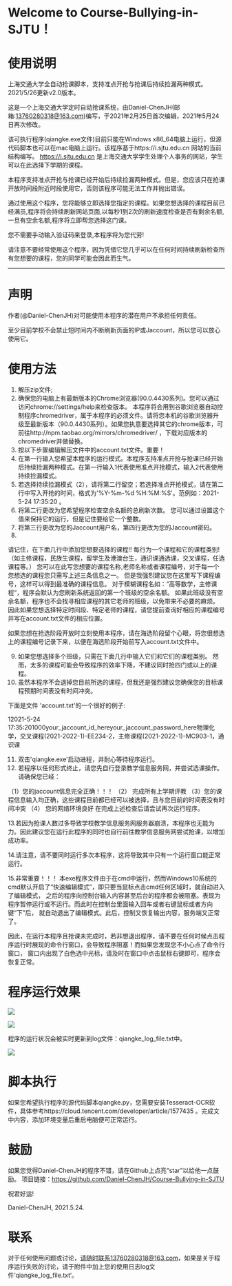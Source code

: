 # Welcome to Course-Bullying-in-SJTU！

# 使用说明

上海交通大学全自动抢课脚本，支持准点开抢与抢课后持续捡漏两种模式。2021/5/26更新v2.0版本。

这是一个上海交通大学定时自动抢课系统，由Daniel-ChenJH(邮箱:13760280318@163.com)编写，于2021年2月25日首次编辑，2021年5月24日再次修改。

该可执行程序(qiangke.exe文件)目前只能在Windows x86_64电脑上运行，但源代码脚本也可以在mac电脑上运行。该程序基于https://i.sjtu.edu.cn 网站的当前结构编写。 https://i.sjtu.edu.cn  是上海交通大学学生处理个人事务的网站，学生可以在此选择下学期的课程。

本程序支持准点开抢与抢课已经开始后持续捡漏两种模式。但是，您应该只在抢课开放时间段附近时段使用它，否则该程序可能无法工作并抛出错误。

通过使用这个程序，您将能够立即选择您指定的课程。如果您想选择的课程目前已经满员,程序将会持续刷新网站页面,以每秒1到2次的刷新速度检查是否有剩余名额,一旦有空余名额,程序将立即帮您选择这门课。

您不需要手动输入验证码来登录,本程序将为您代劳!

请注意不要经常使用这个程序，因为凭借它您几乎可以在任何时间持续刷新检查所有您想要的课程，您的同学可能会因此而生气。

---

# 声明

作者(@Daniel-ChenJH)对可能使用本程序的潜在用户不承担任何责任。

至少目前学校不会禁止短时间内不断刷新页面的IP或Jaccount，所以您可以放心使用它。

# 使用方法

1. 解压zip文件;
2. 确保您的电脑上有最新版本的Chrome浏览器(90.0.4430系列)。您可以通过访问chrome://settings/help来检查版本。
   本程序将会用到谷歌浏览器自动控制程序chromedriver，属于本程序的必须文件。请将您本机的谷歌浏览器升级至最新版本（90.0.4430系列）。如果您执意要选择其它的chrome版本，可前往http://npm.taobao.org/mirrors/chromedriver/ ，下载对应版本的chromedriver并做替换。
3. 按以下步骤编辑解压文件中的account.txt文件。重要！
4. 在第一行输入您希望本程序的运行模式。本程序支持准点开抢与抢课已经开始后持续捡漏两种模式。在第一行输入1代表使用准点开抢模式，输入2代表使用持续捡漏模式。
5. 若选择持续捡漏模式（2），请将第二行留空；若选择准点开抢模式，请在第二行中写入开抢的时间，格式为'%Y-%m-%d %H:%M:%S'。范例如：2021-5-24 17:35:20 。
6. 将第二行更改为您希望程序检查空余名额的总刷新次数。
   您可以通过设置这个值来保持它的运行，但是记住要给它一个整数。
7. 将第三行更改为您的Jaccount用户名，第四行更改为您的Jaccount密码。
8.

请记住，在下面几行中添加您想要选择的课程!!
每行为一个课程和它的课程类别!（如主修课程，民族生课程，留学生及港澳台生，通识课通选课，交叉课程，任选课程等。）
您可以在此写您想要的课程名称,老师名称或者课程编号，对于每一个您想选的课程您只需写上述三条信息之一。
但是我强烈建议您在这里写下课程编号，这样可以得到最准确的课程信息。
对于模糊课程名如：“高等数学，主修课程“，程序会默认为您刷新系统返回的第一个班级的空余名额。
如果此班级没有空余名额，程序也不会找寻相应课程的其它老师的班级，以免带来不必要的麻烦。
因此如果您想选择特定时间段、特定老师的课程，请您提前查询好相应的课程编号并写在account.txt文件的相应位置。

如果您想在抢选阶段开放时立刻使用本程序，请在海选阶段留个心眼，将您很想选上的课程编号记录下来，以便在海选阶段开始前写入account.txt文件中。

9. 如果您想选择多个班级，只需在下面几行中输入它们和它们的课程类别。
   然而，太多的课程可能会导致程序的效率下降，不建议同时抢四门或以上的课程。
10. 虽然本程序不会退掉您目前所选的课程，但我还是强烈建议您确保您的目标课程预期时间表没有时间冲突。

下面是文件 'account.txt'的一个很好的例子:

12021-5-24 17:35:201000your_jaccount_id_hereyour_jaccount_password_here物理化学，交叉课程(2021-2022-1)-EE234-2，主修课程(2021-2022-1)-MC903-1，通识课

11. 双击'qiangke.exe'启动进程，并耐心等待程序运行。
12. 若程序以任何形式终止，请您先自行登录教学信息服务网，并尝试选课操作。请确保您已经：

（1）您的jaccount信息完全正确！！！
（2） 完成所有上学期评教
（3）您的课程信息输入均正确，这些课程目前都已经可以被选择，且与您目前的时间表没有时间冲突
（4） 您的网络环境良好
在完成上述检查后请尝试再次运行程序。

13.若因为抢课人数过多导致学校教学信息服务网服务器崩溃，本程序也无能为力。因此建议您在运行此程序的同时也自行前往教学信息服务网尝试抢课，以增加成功率。

14.请注意，请不要同时运行多次本程序，这将导致其中只有一个运行窗口能正常运行。

15.非常重要！！！
本exe程序文件由于在cmd中运行，然而Windows10系统的cmd默认开启了“快速编辑模式”，即只要当鼠标点击cmd任何区域时，就自动进入了编辑模式，
之后的程序向控制台输入内容甚至后台的程序都会被阻塞。表现为程序暂停运行或不运行。而此时在控制台里面输入回车或者右键鼠标或者方向键“下”后，
就自动退出了编辑模式。此后，控制又恢复输出内容，服务端又正常了。

因此，在运行本程序且抢课未完成时，若非想退出程序，请不要在任何时候点击程序运行时展现的命令行窗口，会导致程序阻塞！而如果您发现您不小心点了命令行窗口，
窗口内出现了白色选中光标，请及时在窗口中点击鼠标右键即可，程序会恢复正常。

# 程序运行效果

![](image/README/1622264022887.png)

![](image/README/1622264029887.png)

程序的运行状况会被实时更新到log文件：qiangke_log_file.txt中。

![](image/README/1622264126140.png)

# 脚本执行

如果您希望执行程序的源代码脚本qiangke.py，您需要安装Tesseract-OCR软件，具体参考https://cloud.tencent.com/developer/article/1577435 。完成文中内容，添加环境变量后重启电脑便可正常运行。

# 鼓励

如果您觉得Daniel-ChenJH的程序不错，请在Github上点亮“star”以给他一点鼓励。
项目链接：https://github.com/Daniel-ChenJH/Course-Bullying-in-SJTU

祝君好运!

Daniel-ChenJH,
2021.5.24.

# 联系

对于任何使用问题或讨论，请随时联系13760280318@163.com，如果是关于程序运行失败的讨论，请于附件中加上您的使用日志log文件‘qiangke_log_file.txt‘。
